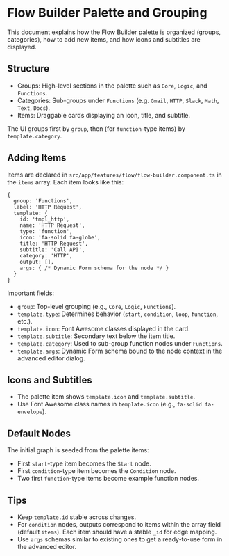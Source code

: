 # Flow Builder Palette and Grouping

This document explains how the Flow Builder palette is organized (groups, categories), how to add new items, and how icons and subtitles are displayed.

## Structure

- Groups: High-level sections in the palette such as `Core`, `Logic`, and `Functions`.
- Categories: Sub-groups under `Functions` (e.g. `Gmail`, `HTTP`, `Slack`, `Math`, `Text`, `Docs`).
- Items: Draggable cards displaying an icon, title, and subtitle.

The UI groups first by `group`, then (for `function`-type items) by `template.category`.

## Adding Items

Items are declared in `src/app/features/flow/flow-builder.component.ts` in the `items` array. Each item looks like this:

```
{
  group: 'Functions',
  label: 'HTTP Request',
  template: {
    id: 'tmpl_http',
    name: 'HTTP Request',
    type: 'function',
    icon: 'fa-solid fa-globe',
    title: 'HTTP Request',
    subtitle: 'Call API',
    category: 'HTTP',
    output: [],
    args: { /* Dynamic Form schema for the node */ }
  }
}
```

Important fields:
- `group`: Top-level grouping (e.g., `Core`, `Logic`, `Functions`).
- `template.type`: Determines behavior (`start`, `condition`, `loop`, `function`, etc.).
- `template.icon`: Font Awesome classes displayed in the card.
- `template.subtitle`: Secondary text below the item title.
- `template.category`: Used to sub-group function nodes under `Functions`.
- `template.args`: Dynamic Form schema bound to the node context in the advanced editor dialog.

## Icons and Subtitles

- The palette item shows `template.icon` and `template.subtitle`.
- Use Font Awesome class names in `template.icon` (e.g., `fa-solid fa-envelope`).

## Default Nodes

The initial graph is seeded from the palette items:
- First `start`-type item becomes the `Start` node.
- First `condition`-type item becomes the `Condition` node.
- Two first `function`-type items become example function nodes.

## Tips

- Keep `template.id` stable across changes.
- For `condition` nodes, outputs correspond to items within the array field (default `items`). Each item should have a stable `_id` for edge mapping.
- Use `args` schemas similar to existing ones to get a ready-to-use form in the advanced editor.

